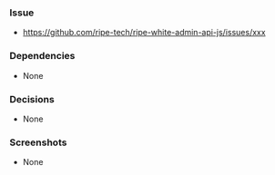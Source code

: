 ### Issue
- https://github.com/ripe-tech/ripe-white-admin-api-js/issues/xxx

### Dependencies
- None

### Decisions
- None

### Screenshots
- None
